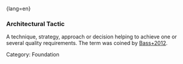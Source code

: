 {lang=en}
### Architectural Tactic
A technique, strategy, approach or decision helping to achieve one or several quality requirements.
The term was coined by [Bass+2012](#ref-bass-2012).

Category: Foundation


